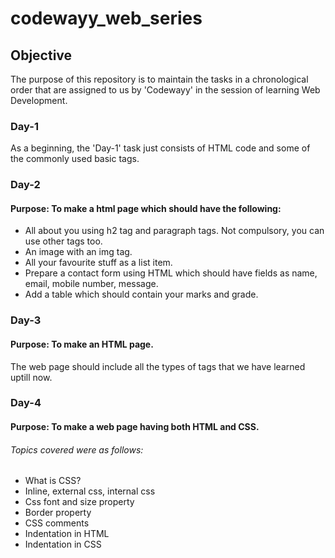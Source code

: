 # codewayy_web_series

## Objective 
The purpose of this repository is to maintain the tasks in a chronological order that are assigned to us by 'Codewayy' in the session of learning Web Development.

### Day-1
As a beginning, the 'Day-1' task just consists of HTML code and some of the commonly used basic tags.

### Day-2
#### Purpose: To make a html page which should have the following:
- All about you using h2 tag and paragraph tags. Not compulsory, you can use other tags too.
- An image with an img tag.
- All your favourite stuff as a list item.
- Prepare a contact form using HTML which should have fields as name, email, mobile number, message.
- Add a table which should contain your marks and grade.

### Day-3
#### Purpose: To make an HTML page.
The web page should include all the types of tags that we have learned uptill now.

### Day-4
#### Purpose: To make a web page having both HTML and CSS.
###### Topics covered were as follows:
- What is CSS?
- Inline, external css, internal css
- Css font and size property
- Border property
- CSS comments
- Indentation in HTML
- Indentation in CSS


